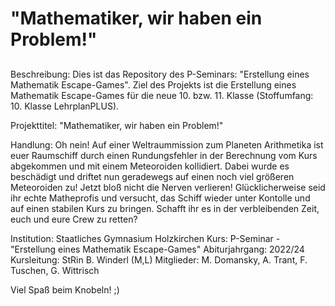 # "Mathematiker, wir haben ein Problem!"
##
Beschreibung: Dies ist das Repository des P-Seminars: "Erstellung eines Mathematik Escape-Games".
Ziel des Projekts ist die Erstellung eines Mathematik Escape-Games für die neue 10. bzw. 11. Klasse (Stoffumfang: 10. Klasse LehrplanPLUS).

Projekttitel: "Mathematiker, wir haben ein Problem!"

Handlung: 
Oh nein! Auf einer Weltraummission zum Planeten Arithmetika ist euer Raumschiff durch einen Rundungsfehler in der Berechnung vom Kurs abgekommen und mit einem Meteoroiden kollidiert.
Dabei wurde es beschädigt und driftet nun geradewegs auf einen noch viel größeren Meteoroiden zu!
Jetzt bloß nicht die Nerven verlieren!
Glücklicherweise seid ihr echte Matheprofis und versucht, das Schiff wieder unter Kontolle und auf einen stabilen Kurs zu bringen.
Schafft ihr es in der verbleibenden Zeit, euch und eure Crew zu retten?

Institution: Staatliches Gymnasium Holzkirchen 
Kurs: P-Seminar - "Erstellung eines Mathematik Escape-Games"
Abiturjahrgang: 2022/24 
Kursleitung: StRin B. Winderl (M,L) 
Mitglieder: M. Domansky, A. Trant, F. Tuschen, G. Wittrisch

Viel Spaß beim Knobeln! ;)
